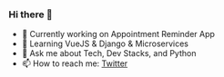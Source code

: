 ### Hi there 👋

- 🔭 Currently working on Appointment Reminder App
- 🌱 Learning VueJS & Django & Microservices
- 💬 Ask me about Tech, Dev Stacks, and Python 
- 📫 How to reach me: [Twitter](https://twitter.com/imadzguy)
